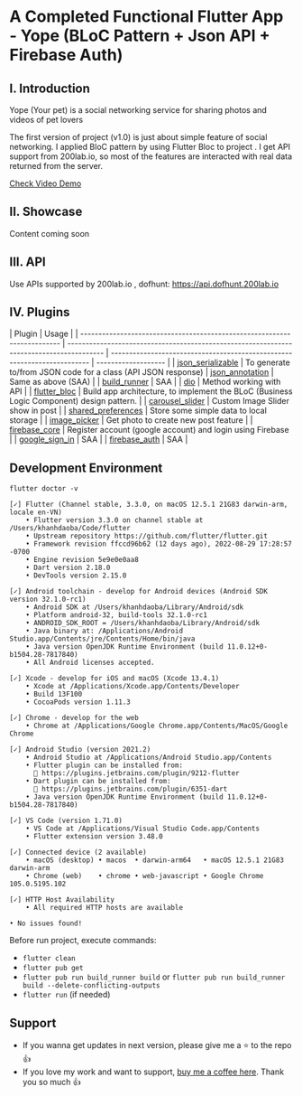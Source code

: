 # A Completed Functional Flutter App - Yope (BLoC Pattern + Json API + Firebase Auth)

<!-- banner hear -->
<!-- ![Banner](https://raw.githubusercontent.com/KhoaSuperman/findseat/apply_bloc/sample_data/github_screenshots/YoutubeBanner_v2_medium.png) -->

## I. Introduction

Yope (Your pet) is a social networking service for sharing photos and videos of pet lovers

The first version of project (v1.0) is just about simple feature of social networking. I applied BloC pattern by using Flutter Bloc to project . I get API support from 200lab.io, so most of the features are interacted with real data returned from the server.

[Check Video Demo](https://youtu.be/cxUiyI4h2Ug)

## II. Showcase

Content coming soon

## III. API

Use APIs supported by 200lab.io , dofhunt:
https://api.dofhunt.200lab.io

## IV. Plugins

| Plugin                                                                   | Usage                                                                                    |
| ------------------------------------------------------------------------ | ---------------------------------------------------------------------------------------- | ------------------------------------------------------------------------ | ------------------- |
| [json_serializable](https://pub.dev/packages/json_serializable)          | To generate to/from JSON code for a class (API JSON response)                            | [json_annotation](https://pub.dev/packages/json_annotation#-readme-tab-) | Same as above (SAA) |
| [build_runner](http://build_runner)                                      | SAA                                                                                      |
| [dio](https://pub.dev/packages/dio)                                      | Method working with API                                                                  |
| [flutter_bloc](https://pub.dev/packages/flutter_bloc)                    | Build app architecture, to implement the BLoC (Business Logic Component) design pattern. |
| [carousel_slider](https://pub.dev/packages/carousel_slider#-readme-tab-) | Custom Image Slider show in post                                                         |
| [shared_preferences](https://pub.dev/packages/shared_preferences)        | Store some simple data to local storage                                                  |
| [image_picker](https://pub.dev/packages/image_picker)                    | Get photo to create new post feature                                                     |
| [firebase_core](https://pub.dev/packages/firebase_core)                  | Register account (google account) and login using Firebase                               |
| [google_sign_in](https://pub.dev/packages/google_sign_in)                | SAA                                                                                      |
| [firebase_auth](https://pub.dev/packages/firebase_auth)                  | SAA                                                                                      |

## Development Environment

`flutter doctor -v`

```
[✓] Flutter (Channel stable, 3.3.0, on macOS 12.5.1 21G83 darwin-arm, locale en-VN)
    • Flutter version 3.3.0 on channel stable at /Users/khanhdaoba/Code/flutter
    • Upstream repository https://github.com/flutter/flutter.git
    • Framework revision ffccd96b62 (12 days ago), 2022-08-29 17:28:57 -0700
    • Engine revision 5e9e0e0aa8
    • Dart version 2.18.0
    • DevTools version 2.15.0

[✓] Android toolchain - develop for Android devices (Android SDK version 32.1.0-rc1)
    • Android SDK at /Users/khanhdaoba/Library/Android/sdk
    • Platform android-32, build-tools 32.1.0-rc1
    • ANDROID_SDK_ROOT = /Users/khanhdaoba/Library/Android/sdk
    • Java binary at: /Applications/Android Studio.app/Contents/jre/Contents/Home/bin/java
    • Java version OpenJDK Runtime Environment (build 11.0.12+0-b1504.28-7817840)
    • All Android licenses accepted.

[✓] Xcode - develop for iOS and macOS (Xcode 13.4.1)
    • Xcode at /Applications/Xcode.app/Contents/Developer
    • Build 13F100
    • CocoaPods version 1.11.3

[✓] Chrome - develop for the web
    • Chrome at /Applications/Google Chrome.app/Contents/MacOS/Google Chrome

[✓] Android Studio (version 2021.2)
    • Android Studio at /Applications/Android Studio.app/Contents
    • Flutter plugin can be installed from:
      🔨 https://plugins.jetbrains.com/plugin/9212-flutter
    • Dart plugin can be installed from:
      🔨 https://plugins.jetbrains.com/plugin/6351-dart
    • Java version OpenJDK Runtime Environment (build 11.0.12+0-b1504.28-7817840)

[✓] VS Code (version 1.71.0)
    • VS Code at /Applications/Visual Studio Code.app/Contents
    • Flutter extension version 3.48.0

[✓] Connected device (2 available)
    • macOS (desktop) • macos  • darwin-arm64   • macOS 12.5.1 21G83 darwin-arm
    • Chrome (web)    • chrome • web-javascript • Google Chrome 105.0.5195.102

[✓] HTTP Host Availability
    • All required HTTP hosts are available

• No issues found!

```

Before run project, execute commands:

- `flutter clean`
- `flutter pub get`
- `flutter pub run build_runner build` or `flutter pub run build_runner build --delete-conflicting-outputs`
- `flutter run` (if needed)

## Support

- If you wanna get updates in next version, please give me a ⭐ to the repo 👍
- If you love my work and want to support, [buy me a coffee here](https://www.facebook.com/daokhanh1102/). Thank you so much 👍
